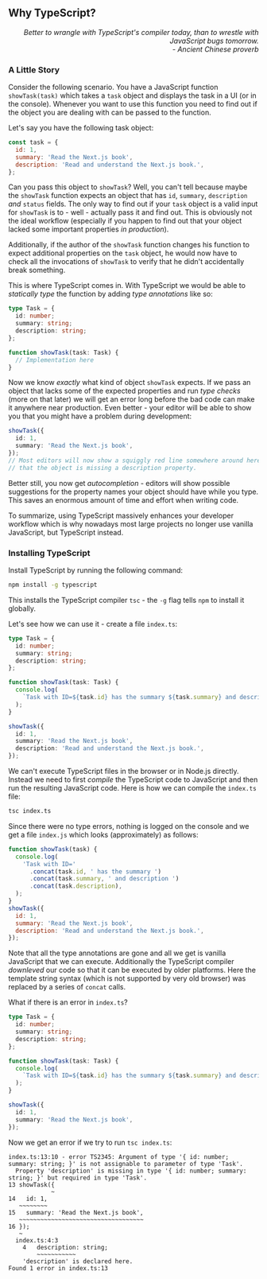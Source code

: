 ## Why TypeScript?

<div style="text-align: right"> <i> Better to wrangle with TypeScript's compiler today, than to wrestle with JavaScript bugs tomorrow. <br> - Ancient Chinese proverb </i> </div>

### A Little Story

Consider the following scenario.
You have a JavaScript function `showTask(task)` which takes a `task` object and displays the task in a UI (or in the console).
Whenever you want to use this function you need to find out if the object you are dealing with can be passed to the function.

Let's say you have the following task object:

```js
const task = {
  id: 1,
  summary: 'Read the Next.js book',
  description: 'Read and understand the Next.js book.',
};
```

Can you pass this object to `showTask`?
Well, you can't tell because maybe the `showTask` function expects an object that has `id`, `summary`, `description` _and_ `status` fields.
The only way to find out if your `task` object is a valid input for `showTask` is to - well - actually pass it and find out.
This is obviously not the ideal workflow (especially if you happen to find out that your object lacked some important properties _in production_).

Additionally, if the author of the `showTask` function changes his function to expect additional properties on the `task` object, he would now have to check all the invocations of `showTask` to verify that he didn't accidentally break something.

This is where TypeScript comes in.
With TypeScript we would be able to _statically type_ the function by adding _type annotations_ like so:

```ts
type Task = {
  id: number;
  summary: string;
  description: string;
};

function showTask(task: Task) {
  // Implementation here
}
```

Now we know _exactly_ what kind of object `showTask` expects.
If we pass an object that lacks some of the expected properties and run _type checks_ (more on that later) we will get an error long before the bad code can make it anywhere near production.
Even better - your editor will be able to show you that you might have a problem during development:

```ts
showTask({
  id: 1,
  summary: 'Read the Next.js book',
});
// Most editors will now show a squiggly red line somewhere around here and inform you that you
// that the object is missing a description property.
```

Better still, you now get _autocompletion_ - editors will show possible suggestions for the property names your object should have while you type.
This saves an enormous amount of time and effort when writing code.

To summarize, using TypeScript massively enhances your developer workflow which is why nowadays most large projects no longer use vanilla JavaScript, but TypeScript instead.

### Installing TypeScript

Install TypeScript by running the following command:

```sh
npm install -g typescript
```

This installs the TypeScript compiler `tsc` - the `-g` flag tells `npm` to install it globally.

Let's see how we can use it - create a file `index.ts`:

```ts
type Task = {
  id: number;
  summary: string;
  description: string;
};

function showTask(task: Task) {
  console.log(
    `Task with ID=${task.id} has the summary ${task.summary} and description ${task.description}`,
  );
}

showTask({
  id: 1,
  summary: 'Read the Next.js book',
  description: 'Read and understand the Next.js book.',
});
```

We can't execute TypeScript files in the browser or in Node.js directly.
Instead we need to first _compile_ the TypeScript code to JavaScript and then run the resulting JavaScript code.
Here is how we can compile the `index.ts` file:

```sh
tsc index.ts
```

Since there were no type errors, nothing is logged on the console and we get a file `index.js` which looks (approximately) as follows:

```js
function showTask(task) {
  console.log(
    'Task with ID='
      .concat(task.id, ' has the summary ')
      .concat(task.summary, ' and description ')
      .concat(task.description),
  );
}
showTask({
  id: 1,
  summary: 'Read the Next.js book',
  description: 'Read and understand the Next.js book.',
});
```

Note that all the type annotations are gone and all we get is vanilla JavaScript that we can execute.
Additionally the TypeScript compiler _downleved_ our code so that it can be executed by older platforms.
Here the template string syntax (which is not supported by very old browser) was replaced by a series of `concat` calls.

What if there is an error in `index.ts`?

```ts
type Task = {
  id: number;
  summary: string;
  description: string;
};

function showTask(task: Task) {
  console.log(
    `Task with ID=${task.id} has the summary ${task.summary} and description ${task.description}`,
  );
}

showTask({
  id: 1,
  summary: 'Read the Next.js book',
});
```

Now we get an error if we try to run `tsc index.ts`:

```
index.ts:13:10 - error TS2345: Argument of type '{ id: number; summary: string; }' is not assignable to parameter of type 'Task'.
  Property 'description' is missing in type '{ id: number; summary: string; }' but required in type 'Task'.
13 showTask({
            ~
14   id: 1,
   ~~~~~~~~
15   summary: 'Read the Next.js book',
   ~~~~~~~~~~~~~~~~~~~~~~~~~~~~~~~~~~~
16 });
   ~
  index.ts:4:3
    4   description: string;
        ~~~~~~~~~~~
    'description' is declared here.
Found 1 error in index.ts:13
```
